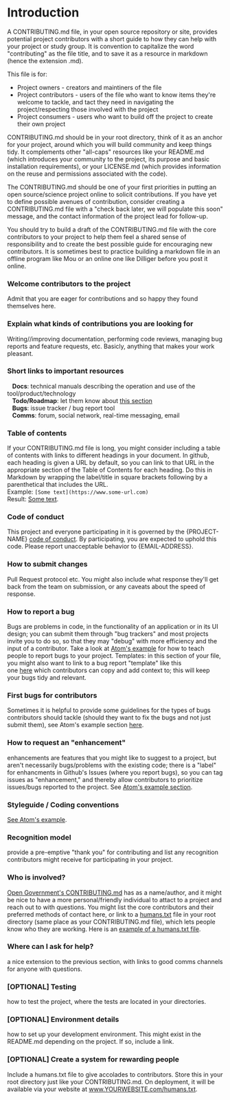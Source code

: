 # Introduction
A CONTRIBUTING.md file, in your open source repository or site, provides potential project contributors with a short guide to how they can help with your project or study group. It is convention to capitalize the word "contributing" as the file title, and to save it as a resource in markdown (hence the extension .md).

This file is for:
- Project owners - creators and maintiners of the file
- Project contributors - users of the file who want to know items they're welcome to tackle, and tact they need in navigating the project/respecting those involved with the project
- Project consumers - users who want to build off the project to create their own project

CONTRIBUTING.md should be in your root directory, think of it as an anchor for your project, around which you will build community and keep things tidy. It complements other "all-caps" resources like your README.md (which introduces your community to the project, its purpose and basic installation requirements), or your LICENSE.md (which provides information on the reuse and permissions associated with the code).

The CONTRIBUTING.md should be one of your first priorities in putting an open source/science project online to solicit contributions. If you have yet to define possible avenues of contribution, consider creating a CONTRIBUTING.md file with a "check back later, we will populate this soon" message, and the contact information of the project lead for follow-up.

You should try to build a draft of the CONTRIBUTING.md file with the core contributors to your project to help them feel a shared sense of responsibility and to create the best possible guide for encouraging new contributors. It is sometimes best to practice building a markdown file in an offline program like Mou or an online one like Dilliger before you post it online.

### Welcome contributors to the project
 Admit that you are eager for contributions and so happy they found themselves here.
### Explain what kinds of contributions you are looking for
 Writing//improving documentation, performing code reviews, managing bug reports and feature requests, etc. Basicly, anything that makes your work pleasant.
### Short links to important resources
   **Docs**: technical manuals describing the operation and use of the tool/product/technology<br/>
   **Todo/Roadmap**: let them know about [this section](https://github.com/DoronBrayer/repo-template/projects)<br/>
   **Bugs**: issue tracker / bug report tool<br/>
   **Comms**: forum, social network, real-time messaging, email<br/>
### Table of contents
If your CONTRIBUTING.md file is long, you might consider including a table of contents with links to different headings in your document. In github, each heading is given a URL by default, so you can link to that URL in the appropriate section of the Table of Contents for each heading. Do this in Markdown by wrapping the label/title in square brackets following by a parenthetical that includes the URL.</br>Example: `[Some text](https://www.some-url.com)`</br>Result: [Some text](https://www.some-url.com).
### Code of conduct
This project and everyone participating in it is governed by the {PROJECT-NAME} [code of conduct](https://github.com/DoronBrayer/repo-template/blob/master/CODE_OF_CONDUCT.md). By participating, you are expected to uphold this code. Please report unacceptable behavior to {EMAIL-ADDRESS}.
### How to submit changes
Pull Request protocol etc. You might also include what response they'll get back from the team on submission, or any caveats about the speed of response.
### How to report a bug
Bugs are problems in code, in the functionality of an application or in its UI design; you can submit them through "bug trackers" and most projects invite you to do so, so that they may "debug" with more efficiency and the input of a contributor. Take a look at [Atom's example](https://github.com/atom/atom/blob/master/CONTRIBUTING.md#reporting-bugs) for how to teach people to report bugs to your project.
Templates: in this section of your file, you might also want to link to a bug report "template" like this one [here](https://github.com/zurb/foundation-sites/issues/new) which contributors can copy and add context to; this will keep your bugs tidy and relevant.
### First bugs for contributors
Sometimes it is helpful to provide some guidelines for the types of bugs contributors should tackle (should they want to fix the bugs and not just submit them), see Atom's example section [here](https://github.com/atom/atom/blob/master/CONTRIBUTING.md#styleguides).
### How to request an "enhancement"
enhancements are features that you might like to suggest to a project, but aren't necessarily bugs/problems with the existing code; there is a "label" for enhancments in Github's Issues (where you report bugs), so you can tag issues as "enhancement," and thereby allow contributors to prioritize issues/bugs reported to the project. See [Atom's example section](https://github.com/atom/atom/blob/master/CONTRIBUTING.md#suggesting-enhancements).
### Styleguide / Coding conventions
[See Atom's example](https://github.com/atom/atom/blob/master/CONTRIBUTING.md#styleguides).
### Recognition model
provide a pre-emptive "thank you" for contributing and list any recognition contributors might receive for participating in your project.
### Who is involved?
[Open Government's CONTRIBUTING.md](https://github.com/opengovernment/opengovernment/blob/master/CONTRIBUTING.md) has as a name/author, and it might be nice to have a more personal/friendly individual to attact to a project and reach out to with questions. You might list the core contributors and their preferred methods of contact here, or link to a [humans.txt](http://humanstxt.org/) file in your root directory (same place as your CONTRIBUTING.md file), which lets people know who they are working. Here is an [example of a humans.txt file](http://stereosemantics.com/humans.txt).
### Where can I ask for help?
a nice extension to the previous section, with links to good comms channels for anyone with questions.
### [OPTIONAL] Testing
how to test the project, where the tests are located in your directories.
### [OPTIONAL] Environment details
how to set up your development environment. This might exist in the README.md depending on the project. If so, include a link.
### [OPTIONAL] Create a system for rewarding people
Include a humans.txt file to give accolades to contributors. Store this in your root directory just like your CONTRIBUTING.md. On deployment, it will be available via your website at www.YOURWEBSITE.com/humans.txt.
